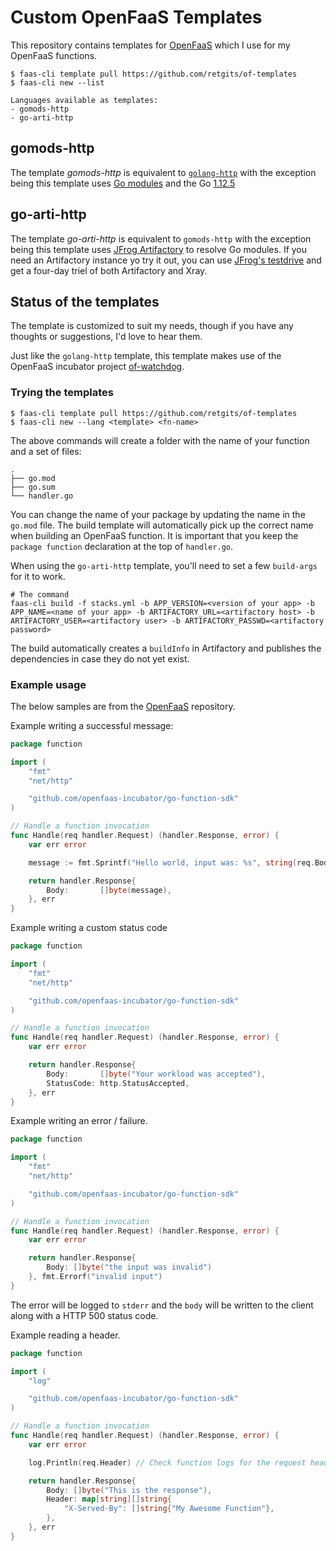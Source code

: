 # Custom OpenFaaS Templates

This repository contains templates for [OpenFaaS](https://openfaas.com) which I use for my OpenFaaS functions.

```
$ faas-cli template pull https://github.com/retgits/of-templates
$ faas-cli new --list

Languages available as templates:
- gomods-http
- go-arti-http
```

## gomods-http

The template _gomods-http_ is equivalent to [`golang-http`](https://github.com/openfaas-incubator/golang-http-template/tree/master/template/golang-http) with the exception being this template uses [Go modules](https://github.com/golang/go/wiki/Modules) and the Go [1.12.5](https://golang.org/doc/go1.12)

## go-arti-http

The template _go-arti-http_ is equivalent to `gomods-http` with the exception being this template uses [JFrog Artifactory](https://jfrog.com/artifactory) to resolve Go modules. If you need an Artifactory instance yo try it out, you can use [JFrog's testdrive](https://try.jfrog.com) and get a four-day triel of both Artifactory and Xray.

## Status of the templates

The template is customized to suit my needs, though if you have any thoughts or suggestions, I'd love to hear them.

Just like the `golang-http` template, this template makes use of the OpenFaaS incubator project [of-watchdog](https://github.com/openfaas-incubator/of-watchdog).

### Trying the templates

```
$ faas-cli template pull https://github.com/retgits/of-templates
$ faas-cli new --lang <template> <fn-name>
```

The above commands will create a folder with the name of your function and a set of files:

```text
.
├── go.mod
├── go.sum
└── handler.go
```

You can change the name of your package by updating the name in the `go.mod` file. The build template will automatically pick up the correct name when building an OpenFaaS function. It is important that you keep the `package function` declaration at the top of `handler.go`.

When using the `go-arti-http` template, you'll need to set a few `build-args` for it to work. 

```
# The command
faas-cli build -f stacks.yml -b APP_VERSION=<version of your app> -b APP_NAME=<name of your app> -b ARTIFACTORY_URL=<artifactory host> -b ARTIFACTORY_USER=<artifactory user> -b ARTIFACTORY_PASSWD=<artifactory password>
```

The build automatically creates a `buildInfo` in Artifactory and publishes the dependencies in case they do not yet exist.

### Example usage

The below samples are from the [OpenFaaS](https://github.com/openfaas-incubator/golang-http-template) repository.

Example writing a successful message:

```go
package function

import (
	"fmt"
	"net/http"

	"github.com/openfaas-incubator/go-function-sdk"
)

// Handle a function invocation
func Handle(req handler.Request) (handler.Response, error) {
	var err error

	message := fmt.Sprintf("Hello world, input was: %s", string(req.Body))

	return handler.Response{
		Body:       []byte(message),
    }, err
}
```

Example writing a custom status code

```go
package function

import (
	"fmt"
	"net/http"

	"github.com/openfaas-incubator/go-function-sdk"
)

// Handle a function invocation
func Handle(req handler.Request) (handler.Response, error) {
	var err error

	return handler.Response{
		Body:       []byte("Your workload was accepted"),
		StatusCode: http.StatusAccepted,
	}, err
}
```

Example writing an error / failure.

```go
package function

import (
	"fmt"
	"net/http"

	"github.com/openfaas-incubator/go-function-sdk"
)

// Handle a function invocation
func Handle(req handler.Request) (handler.Response, error) {
	var err error

	return handler.Response{
        Body: []byte("the input was invalid")
	}, fmt.Errorf("invalid input")
}
```

The error will be logged to `stderr` and the `body` will be written to the client along with a HTTP 500 status code.

Example reading a header.

```go
package function

import (
	"log"

	"github.com/openfaas-incubator/go-function-sdk"
)

// Handle a function invocation
func Handle(req handler.Request) (handler.Response, error) {
	var err error

	log.Println(req.Header) // Check function logs for the request headers

	return handler.Response{
		Body: []byte("This is the response"),
		Header: map[string][]string{
			"X-Served-By": []string{"My Awesome Function"},
		},
	}, err
}
```

